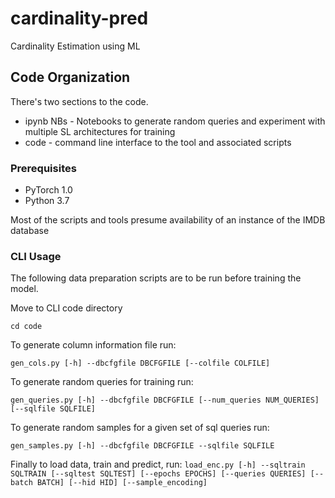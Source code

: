 # cardinality-pred

Cardinality Estimation using ML

## Code Organization

There's two sections to the code.
* ipynb NBs - Notebooks to generate random queries and experiment with multiple SL architectures for training 
* code - command line interface to the tool and associated scripts 

### Prerequisites
* PyTorch 1.0
* Python 3.7

Most of the scripts and tools presume availability of an instance of the IMDB database

### CLI Usage
The following data preparation scripts are to be run before training the model. 

Move to CLI code directory 

``` cd code ```

To generate column information file run:

```gen_cols.py [-h] --dbcfgfile DBCFGFILE [--colfile COLFILE] ```

To generate random queries for training run:

``` gen_queries.py [-h] --dbcfgfile DBCFGFILE [--num_queries NUM_QUERIES] [--sqlfile SQLFILE] ```

To generate random samples for a given set of sql queries run:

``` gen_samples.py [-h] --dbcfgfile DBCFGFILE --sqlfile SQLFILE ```

Finally to load data, train and predict, run: 
``` load_enc.py [-h] --sqltrain SQLTRAIN [--sqltest SQLTEST] [--epochs EPOCHS] [--queries QUERIES] [--batch BATCH] [--hid HID] [--sample_encoding] ```
